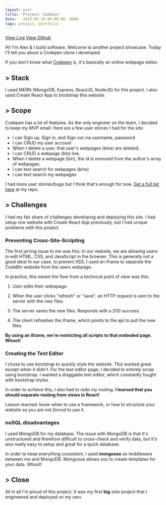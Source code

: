```yaml
---
layout: post
title: 'Project: Codebin'
date:   2019-05-10 00:00:00 -0600
tags: project, portfolio
---
```

<a class="btn btn-danger" href="https://c0d3bin.herokuapp.com">View Live</a>
<a class="btn" href="https://github.com/Alex-Cannon/codebin">View Github</a>

Hi! I'm Alex & I build software. Welcome to another project showcase. Today I'll tell you about a Codepen clone I developed.

If you don't know what [Codepen](https://codepen.io) is, it's basically an online webpage editor.

## > Stack
I used MERN (MongoDB, Express, ReactJS, NodeJS) for this project. I also used Create React App to bootstrap this website.

## > Scope
Codepen has a lot of features. As the only engineer on the team, I decided to keep my MVP small. Here are a few user stories I had for the site:

* I can Sign up, Sign in, and Sign out via username, password
* I can CRUD my user account
* When I delete a user, that user's webpages (bins) are deleted.
* I can CRUD a webpage (bin) live.
* When I delete a webpage (bin), the id is removed from the author's array of webpages.
* I can text search for webpages (bins)
* I can text search my webpages

I had more user stories/bugs but I think that's enough for now. [Get a full list here](https://github.com/Alex-Cannon/codebin/blob/master/_USER_STORIES.md) at my repo.

## > Challenges
I had my fair share of challenges developing and deploying this site. I had setup one website with Create React App previously, but I had unique problems with this project.

### Preventing Cross-Site-Scripting
The first jarring issue to me was this: In our website, we are allowing users to edit HTML, CSS, and JavaScript in the browser. This is generally not a good idea! In our case, to prevent XSS, I used an iframe to separate the CodeBin website from the users webpage.

In practice, this meant the flow from a technical point of view was this:

1) User edits their webapage.

2) When the user clicks "refresh" or "save", an HTTP request is sent to the server with the new files.

3) The server saves the new files. Responds with a 200 success.

4) The client refreshes the iframe, which points to the api to pull the new files.

**By using an iframe, we're restricting all scripts to that embeded page. Whoot!**

### Creating the Text Editor
I chose to use bootstrap to quickly style the website. This worked great except when it didn't. For the text editor page, I decided to entirely scrap using bootstrap. I wanted a draggable text editor, which constantly fought with bootstrap styles.

In order to achieve this, I also had to redo my routing. **I learned that you should separate routing from views in React!**

Lesson learned: know when to use a framework, or how to structure your website so you are not *forced* to use it.

### noSQL disadvantages
I used MongoDB for my database. The issue with MongoDB is that it's unstructured and therefore difficult to cross-check and verify data, but it's also really easy to setup and great for a quick database.

In order to keep everything consistent, I used **mongoose** as middleware between me and MongoDB. Mongoose allows you to create templates for your data. Whoot!

## > Close
All in all I'm proud of this project. It was my first **big** solo project that I engineered and deployed on my own.
